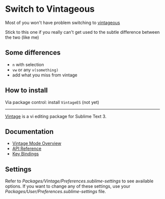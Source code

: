 # Switch to Vintageous

Most of you won't have problem switching to [vintageous](https://github.com/guillermooo/Vintageous)

Stick to this one if you really can't get used to the subtle difference between the two (like me)

## Some differences
- `n` with selection
- `vw` or any `v(something)`
- add what you miss from vintage

## How to install

Via package control: install `VintageES` (not yet)

--------------------

[Vintage](http://www.sublimetext.com/docs/3/vintage.html) is a vi editing package for Sublime Text 3.


## Documentation
* [Vintage Mode Overview](http://www.sublimetext.com/docs/3/vintage.html)
* [API Reference](http://www.sublimetext.com/docs/3/api_reference.html)
* [Key Bindings](http://sublimetext.info/docs/en/customization/key_bindings.html)

## Settings
Refer to *Packages/Vintage/Preferences.sublime-settings* to see available
options. If you want to change any of these settings, use your
*Packages/User/Preferences.sublime-settings* file.
